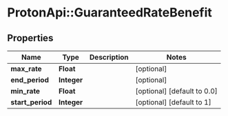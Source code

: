 # ProtonApi::GuaranteedRateBenefit

## Properties
Name | Type | Description | Notes
------------ | ------------- | ------------- | -------------
**max_rate** | **Float** |  | [optional] 
**end_period** | **Integer** |  | [optional] 
**min_rate** | **Float** |  | [optional] [default to 0.0]
**start_period** | **Integer** |  | [optional] [default to 1]


